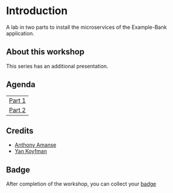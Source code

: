 # Introduction

A lab in two parts to install the microservices of the Example-Bank application.

## About this workshop

This series has an additional presentation.

## Agenda

|  |
| :--- |
| [Part 1](../part1.md) |
| [Part 2](../part2.md) |

## Credits

* [Anthony Amanse](https://github.com/AnthonyAmanse)
* [Yan Koyfman](https://github.com/ykoyfman)

## Badge

After completion of the workshop, you can collect your [badge](https://www.youracclaim.com/org/ibm/badge/hybrid-cloud-conference-microservices-architect)

